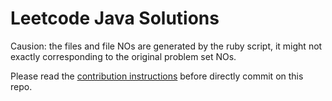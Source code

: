 # Leetcode Java Solutions
Causion: the files and file NOs are generated by the ruby script, it might not exactly corresponding to the original problem set NOs.

Please read the [contribution instructions](https://github.com/leetcode-study-group/leetcode-solutions/wiki) before directly commit on this repo.
